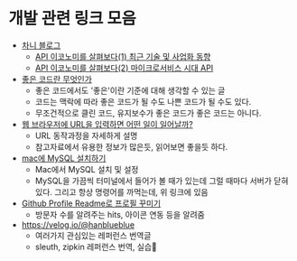 # 개발 관련 링크 모음
- [차니 블로그](http://channy.creation.net/)
    - [API 이코노미를 살펴보다(1) 최근 기술 및 사업화 동향](http://channy.creation.net/blog/1371)
    - [API 이코노미를 살펴보다(2) 마이크로서비스 시대 API](http://channy.creation.net/blog/1382)
- [좋은 코드란 무엇인가](https://gyuwon.github.io/blog/2020/07/31/what-is-good-code.html)
    - 좋은 코드에서도 '좋은'이란 기준에 대해 생각할 수 있는 글
    - 코드는 맥락에 따라 좋은 코드가 될 수도 나쁜 코드가 될 수도 있다.
    - 무조건적으로 클린 코드, 유지보수가 좋은 코드가 좋은 코드는 아니다.
- [웹 브라우저에 URL을 입력하면 어떤 일이 일어날까?](https://owlgwang.tistory.com/1)
    - URL 동작과정을 자세하게 설명
    - 참고자료에서 유용한 정보가 많은듯, 읽어보면 좋을듯 하다.
- [mac에 MySQL 설치하기](https://velog.io/@max9106/mac%EC%97%90-MySQL-%EC%84%A4%EC%B9%98%ED%95%98%EA%B8%B0-4ck17gzjk3)
    - Mac에서 MySQL 설치 및 설정
    - MySQL을 가끔씩 터미널에서 들어가 볼 때가 있는데 그럴 때마다 서버가 닫혀있다. 그리고 항상 명령어를 까먹는데, 위 링크에 있음
- [Github Profile Readme로 프로필 꾸미기](https://zzsza.github.io/development/2020/07/10/make-github-profile-readme/)
    - 방문자 수를 알려주는 hits, 아이콘 연동 등을 알려줌
- <https://velog.io/@hanblueblue>
    - 여러가지 관심있는 레퍼런스 번역글
    - sleuth, zipkin 레퍼런스 번역, 실습